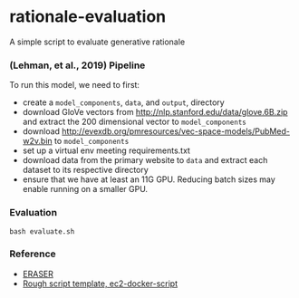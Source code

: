 # rationale-evaluation
A simple script to evaluate generative rationale

### (Lehman, et al., 2019) Pipeline

To run this model, we need to first:
* create a `model_components`, `data`, and `output`, directory
* download GloVe vectors from http://nlp.stanford.edu/data/glove.6B.zip and extract the 200 dimensional vector to `model_components`
* download http://evexdb.org/pmresources/vec-space-models/PubMed-w2v.bin to `model_components`
* set up a virtual env meeting requirements.txt
* download data from the primary website to `data` and extract each dataset to its respective directory
* ensure that we have at least an 11G GPU. Reducing batch sizes may enable running on a smaller GPU.

### Evaluation
```
bash evaluate.sh
```

### Reference
* [ERASER](https://github.com/jayded/eraserbenchmark)
* [Rough script template, ec2-docker-script](https://github.com/dooking/ec2-docker-script)
